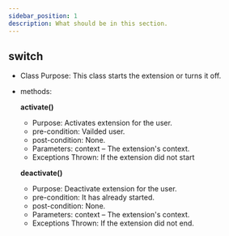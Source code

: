 ```yaml
---
sidebar_position: 1
description: What should be in this section.
---
```


## switch
* Class Purpose: This class starts the extension or turns it off.
* methods:

  **activate()**
    * Purpose: Activates extension for the user.
    * pre-condition: Vailded user.
    * post-condition: None.
    * Parameters: context – The extension's context.
    * Exceptions Thrown: If the extension did not start

  **deactivate()**
    * Purpose: Deactivate extension for the user.
    * pre-condition: It has already started.
    * post-condition: None.
    * Parameters: context – The extension's context.
    * Exceptions Thrown: If the extension did not end.
